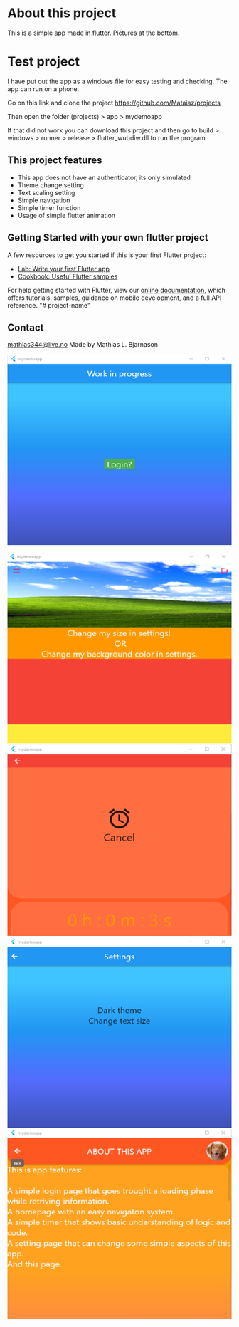 # About this project #
This is a simple app made in flutter.
Pictures at the bottom.

# Test project #
I have put out the app as a windows file for easy testing and checking. The app can run on a phone.

Go on this link and clone the project
https://github.com/Mataiaz/projects

Then open the folder (projects) > app > mydemoapp


If that did not work you can download this project and then go to build > windows > runner > release > flutter_wubdiw.dll
to run the program

## This project features ##
* This app does not have an authenticator, its only simulated
* Theme change setting
* Text scaling setting
* Simple navigation
* Simple timer function
* Usage of simple flutter animation

## Getting Started with your own flutter project ##

A few resources to get you started if this is your first Flutter project:

- [Lab: Write your first Flutter app](https://flutter.dev/docs/get-started/codelab)
- [Cookbook: Useful Flutter samples](https://flutter.dev/docs/cookbook)

For help getting started with Flutter, view our
[online documentation](https://flutter.dev/docs), which offers tutorials,
samples, guidance on mobile development, and a full API reference.
"# project-name" 

## Contact ##
mathias344@live.no
Made by Mathias L. Bjarnason

![](https://github.com/Mataiaz/My-Demo-App/blob/main/loginpage.png)

![](https://github.com/Mataiaz/My-Demo-App/blob/main/homepage.png)
![](https://github.com/Mataiaz/My-Demo-App/blob/main/timepage.png)
![](https://github.com/Mataiaz/My-Demo-App/blob/main/settingspage.png)
![](https://github.com/Mataiaz/My-Demo-App/blob/main/infopage.png)

